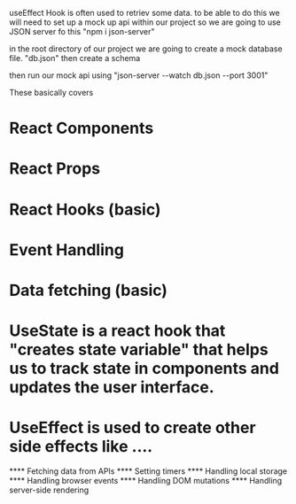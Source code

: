 useEffect Hook is often used to retriev some data.
to be able to do this we will need to set up a mock up api within our project
so we are going to use JSON server fo this "npm i json-server"

in the root directory of our project we are going to create a mock database file. "db.json"
then create a schema

then run our mock api using "json-server --watch db.json --port 3001"


These basically covers 
# React Components
# React Props
# React Hooks (basic)
# Event Handling
# Data fetching (basic)


# UseState is a react hook that "creates state variable" that helps us to track state in components and updates the user interface.


# UseEffect is used to create other side effects like ....
**** Fetching data from APIs
**** Setting timers
**** Handling local storage
**** Handling browser events
**** Handling DOM mutations
**** Handling server-side rendering

